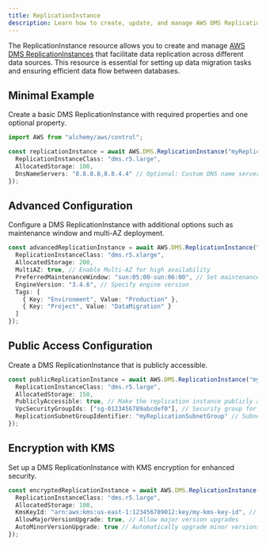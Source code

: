 ```yaml
---
title: ReplicationInstance
description: Learn how to create, update, and manage AWS DMS ReplicationInstances using Alchemy Cloud Control.
---
```



The ReplicationInstance resource allows you to create and manage [AWS DMS ReplicationInstances](https://docs.aws.amazon.com/dms/latest/userguide/) that facilitate data replication across different data sources. This resource is essential for setting up data migration tasks and ensuring efficient data flow between databases.

## Minimal Example

Create a basic DMS ReplicationInstance with required properties and one optional property.

```ts
import AWS from "alchemy/aws/control";

const replicationInstance = await AWS.DMS.ReplicationInstance("myReplicationInstance", {
  ReplicationInstanceClass: "dms.r5.large",
  AllocatedStorage: 100,
  DnsNameServers: "8.8.8.8,8.8.4.4" // Optional: Custom DNS name servers
});
```

## Advanced Configuration

Configure a DMS ReplicationInstance with additional options such as maintenance window and multi-AZ deployment.

```ts
const advancedReplicationInstance = await AWS.DMS.ReplicationInstance("myAdvancedReplicationInstance", {
  ReplicationInstanceClass: "dms.r5.xlarge",
  AllocatedStorage: 200,
  MultiAZ: true, // Enable Multi-AZ for high availability
  PreferredMaintenanceWindow: "sun:05:00-sun:06:00", // Set maintenance window
  EngineVersion: "3.4.6", // Specify engine version
  Tags: [
    { Key: "Environment", Value: "Production" },
    { Key: "Project", Value: "DataMigration" }
  ]
});
```

## Public Access Configuration

Create a DMS ReplicationInstance that is publicly accessible.

```ts
const publicReplicationInstance = await AWS.DMS.ReplicationInstance("myPublicReplicationInstance", {
  ReplicationInstanceClass: "dms.r5.large",
  AllocatedStorage: 150,
  PubliclyAccessible: true, // Make the replication instance publicly accessible
  VpcSecurityGroupIds: ["sg-0123456789abcdef0"], // Security group for access control
  ReplicationSubnetGroupIdentifier: "myReplicationSubnetGroup" // Subnet group for VPC
});
```

## Encryption with KMS

Set up a DMS ReplicationInstance with KMS encryption for enhanced security.

```ts
const encryptedReplicationInstance = await AWS.DMS.ReplicationInstance("myEncryptedReplicationInstance", {
  ReplicationInstanceClass: "dms.r5.large",
  AllocatedStorage: 100,
  KmsKeyId: "arn:aws:kms:us-east-1:123456789012:key/my-kms-key-id", // KMS key for encryption
  AllowMajorVersionUpgrade: true, // Allow major version upgrades
  AutoMinorVersionUpgrade: true // Automatically upgrade minor versions
});
```
